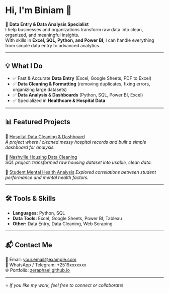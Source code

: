 # Hi, I'm Biniam 👋

🚀 **Data Entry & Data Analysis Specialist**  
I help businesses and organizations transform raw data into clean, organized, and meaningful insights.  
With skills in **Excel, SQL, Python, and Power BI**, I can handle everything from simple data entry to advanced analytics.  

---

## 💡 What I Do
- ✅ Fast & Accurate **Data Entry** (Excel, Google Sheets, PDF to Excel)
- ✅ **Data Cleaning & Formatting** (removing duplicates, fixing errors, organizing large datasets)
- ✅ **Data Analysis & Dashboards** (Python, SQL, Power BI, Excel)
- ✅ Specialized in **Healthcare & Hospital Data**

---

## 📊 Featured Projects
🔹 [Hospital Data Cleaning & Dashboard](https://github.com/Zeraphael/hospital-data-dashboard)  
*A project where I cleaned messy hospital records and built a simple dashboard for analysis.*  

🔹 [Nashville Housing Data Cleaning](https://github.com/Zeraphael/nashville-housing-cleaning)  
*SQL project: transformed raw housing dataset into usable, clean data.*  

🔹 [Student Mental Health Analysis]([https://github.com/Zeraphael/student-mental-health](https://github.com/Zeraphael/Students_Mental_Health_Analysis))  
*Explored correlations between student performance and mental health factors.*  

---

## 🛠️ Tools & Skills
- **Languages:** Python, SQL  
- **Data Tools:** Excel, Google Sheets, Power BI, Tableau  
- **Other:** Data Entry, Data Cleaning, Web Scraping  

---

## 📬 Contact Me
📩 Email: your.email@example.com  
💬 WhatsApp / Telegram: +2519xxxxxxx  
🌐 Portfolio: [zeraphael.github.io](https://zeraphael.github.io)  

---
⭐️ *If you like my work, feel free to connect or collaborate!*
